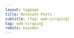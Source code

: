```yaml
---
layout: tagpage
title: Relevant Posts
subtitle: (Tag: web-scraping)
tag: web-scraping
robots: noindex
---
```

